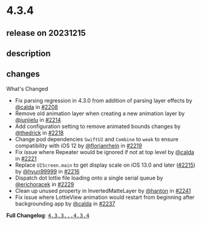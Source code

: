 # 4.3.4

## release on 20231215
## description
## changes
What's Changed

* Fix parsing regression in 4.3.0 from addition of parsing layer effects by <a class="user-mention notranslate" data-hovercard-type="user" data-hovercard-url="/users/calda/hovercard" data-octo-click="hovercard-link-click" data-octo-dimensions="link_type:self" href="https://github.com/calda">@calda</a> in <a class="issue-link js-issue-link" data-error-text="Failed to load title" data-id="1936017463" data-permission-text="Title is private" data-url="https://github.com/airbnb/lottie-ios/issues/2208" data-hovercard-type="pull_request" data-hovercard-url="/airbnb/lottie-ios/pull/2208/hovercard" href="https://github.com/airbnb/lottie-ios/pull/2208">#2208</a>
* Remove old animation layer when creating a new animation layer by <a class="user-mention notranslate" data-hovercard-type="user" data-hovercard-url="/users/junjielu/hovercard" data-octo-click="hovercard-link-click" data-octo-dimensions="link_type:self" href="https://github.com/junjielu">@junjielu</a> in <a class="issue-link js-issue-link" data-error-text="Failed to load title" data-id="1948667980" data-permission-text="Title is private" data-url="https://github.com/airbnb/lottie-ios/issues/2214" data-hovercard-type="pull_request" data-hovercard-url="/airbnb/lottie-ios/pull/2214/hovercard" href="https://github.com/airbnb/lottie-ios/pull/2214">#2214</a>
* Add configuration setting to remove animated bounds changes by <a class="user-mention notranslate" data-hovercard-type="user" data-hovercard-url="/users/thedrick/hovercard" data-octo-click="hovercard-link-click" data-octo-dimensions="link_type:self" href="https://github.com/thedrick">@thedrick</a> in <a class="issue-link js-issue-link" data-error-text="Failed to load title" data-id="1950795548" data-permission-text="Title is private" data-url="https://github.com/airbnb/lottie-ios/issues/2218" data-hovercard-type="pull_request" data-hovercard-url="/airbnb/lottie-ios/pull/2218/hovercard" href="https://github.com/airbnb/lottie-ios/pull/2218">#2218</a>
* Change pod dependencies <code>SwiftUI</code> and <code>Combine</code> to <code>weak</code> to ensure compatibility with iOS 12 by <a class="user-mention notranslate" data-hovercard-type="user" data-hovercard-url="/users/florianrhein/hovercard" data-octo-click="hovercard-link-click" data-octo-dimensions="link_type:self" href="https://github.com/florianrhein">@florianrhein</a> in <a class="issue-link js-issue-link" data-error-text="Failed to load title" data-id="1952363935" data-permission-text="Title is private" data-url="https://github.com/airbnb/lottie-ios/issues/2219" data-hovercard-type="pull_request" data-hovercard-url="/airbnb/lottie-ios/pull/2219/hovercard" href="https://github.com/airbnb/lottie-ios/pull/2219">#2219</a>
* Fix issue where Repeater would be ignored if not at top level by <a class="user-mention notranslate" data-hovercard-type="user" data-hovercard-url="/users/calda/hovercard" data-octo-click="hovercard-link-click" data-octo-dimensions="link_type:self" href="https://github.com/calda">@calda</a> in <a class="issue-link js-issue-link" data-error-text="Failed to load title" data-id="1954278423" data-permission-text="Title is private" data-url="https://github.com/airbnb/lottie-ios/issues/2221" data-hovercard-type="pull_request" data-hovercard-url="/airbnb/lottie-ios/pull/2221/hovercard" href="https://github.com/airbnb/lottie-ios/pull/2221">#2221</a>
* Replace <code>UIScreen.main</code> to get display scale on iOS 13.0 and later (<a class="issue-link js-issue-link" data-error-text="Failed to load title" data-id="1948930955" data-permission-text="Title is private" data-url="https://github.com/airbnb/lottie-ios/issues/2215" data-hovercard-type="issue" data-hovercard-url="/airbnb/lottie-ios/issues/2215/hovercard" href="https://github.com/airbnb/lottie-ios/issues/2215">#2215</a>) by <a class="user-mention notranslate" data-hovercard-type="user" data-hovercard-url="/users/hyun99999/hovercard" data-octo-click="hovercard-link-click" data-octo-dimensions="link_type:self" href="https://github.com/hyun99999">@hyun99999</a> in <a class="issue-link js-issue-link" data-error-text="Failed to load title" data-id="1948943964" data-permission-text="Title is private" data-url="https://github.com/airbnb/lottie-ios/issues/2216" data-hovercard-type="pull_request" data-hovercard-url="/airbnb/lottie-ios/pull/2216/hovercard" href="https://github.com/airbnb/lottie-ios/pull/2216">#2216</a>
* Dispatch dot lottie file loading onto a single serial queue by <a class="user-mention notranslate" data-hovercard-type="user" data-hovercard-url="/users/erichoracek/hovercard" data-octo-click="hovercard-link-click" data-octo-dimensions="link_type:self" href="https://github.com/erichoracek">@erichoracek</a> in <a class="issue-link js-issue-link" data-error-text="Failed to load title" data-id="1981923679" data-permission-text="Title is private" data-url="https://github.com/airbnb/lottie-ios/issues/2229" data-hovercard-type="pull_request" data-hovercard-url="/airbnb/lottie-ios/pull/2229/hovercard" href="https://github.com/airbnb/lottie-ios/pull/2229">#2229</a>
* Clean up unused property in InvertedMatteLayer by <a class="user-mention notranslate" data-hovercard-type="user" data-hovercard-url="/users/hanton/hovercard" data-octo-click="hovercard-link-click" data-octo-dimensions="link_type:self" href="https://github.com/hanton">@hanton</a> in <a class="issue-link js-issue-link" data-error-text="Failed to load title" data-id="2010351348" data-permission-text="Title is private" data-url="https://github.com/airbnb/lottie-ios/issues/2241" data-hovercard-type="pull_request" data-hovercard-url="/airbnb/lottie-ios/pull/2241/hovercard" href="https://github.com/airbnb/lottie-ios/pull/2241">#2241</a>
* Fix issue where LottieView animation would restart from beginning after backgrounding app by <a class="user-mention notranslate" data-hovercard-type="user" data-hovercard-url="/users/calda/hovercard" data-octo-click="hovercard-link-click" data-octo-dimensions="link_type:self" href="https://github.com/calda">@calda</a> in <a class="issue-link js-issue-link" data-error-text="Failed to load title" data-id="2007055863" data-permission-text="Title is private" data-url="https://github.com/airbnb/lottie-ios/issues/2237" data-hovercard-type="pull_request" data-hovercard-url="/airbnb/lottie-ios/pull/2237/hovercard" href="https://github.com/airbnb/lottie-ios/pull/2237">#2237</a>

<strong>Full Changelog</strong>: <a class="commit-link" href="https://github.com/airbnb/lottie-ios/compare/4.3.3...4.3.4"><tt>4.3.3...4.3.4</tt></a>

